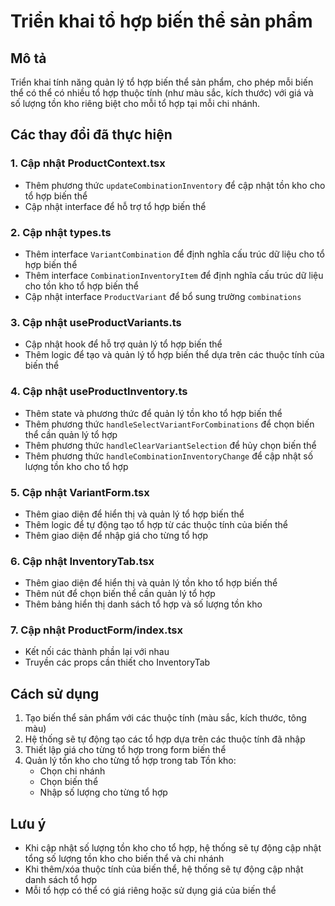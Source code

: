 # Triển khai tổ hợp biến thể sản phẩm

## Mô tả
Triển khai tính năng quản lý tổ hợp biến thể sản phẩm, cho phép mỗi biến thể có thể có nhiều tổ hợp thuộc tính (như màu sắc, kích thước) với giá và số lượng tồn kho riêng biệt cho mỗi tổ hợp tại mỗi chi nhánh.

## Các thay đổi đã thực hiện

### 1. Cập nhật ProductContext.tsx
- Thêm phương thức `updateCombinationInventory` để cập nhật tồn kho cho tổ hợp biến thể
- Cập nhật interface để hỗ trợ tổ hợp biến thể

### 2. Cập nhật types.ts
- Thêm interface `VariantCombination` để định nghĩa cấu trúc dữ liệu cho tổ hợp biến thể
- Thêm interface `CombinationInventoryItem` để định nghĩa cấu trúc dữ liệu cho tồn kho tổ hợp biến thể
- Cập nhật interface `ProductVariant` để bổ sung trường `combinations`

### 3. Cập nhật useProductVariants.ts
- Cập nhật hook để hỗ trợ quản lý tổ hợp biến thể
- Thêm logic để tạo và quản lý tổ hợp biến thể dựa trên các thuộc tính của biến thể

### 4. Cập nhật useProductInventory.ts
- Thêm state và phương thức để quản lý tồn kho tổ hợp biến thể
- Thêm phương thức `handleSelectVariantForCombinations` để chọn biến thể cần quản lý tổ hợp
- Thêm phương thức `handleClearVariantSelection` để hủy chọn biến thể
- Thêm phương thức `handleCombinationInventoryChange` để cập nhật số lượng tồn kho cho tổ hợp

### 5. Cập nhật VariantForm.tsx
- Thêm giao diện để hiển thị và quản lý tổ hợp biến thể
- Thêm logic để tự động tạo tổ hợp từ các thuộc tính của biến thể
- Thêm giao diện để nhập giá cho từng tổ hợp

### 6. Cập nhật InventoryTab.tsx
- Thêm giao diện để hiển thị và quản lý tồn kho tổ hợp biến thể
- Thêm nút để chọn biến thể cần quản lý tổ hợp
- Thêm bảng hiển thị danh sách tổ hợp và số lượng tồn kho

### 7. Cập nhật ProductForm/index.tsx
- Kết nối các thành phần lại với nhau
- Truyền các props cần thiết cho InventoryTab

## Cách sử dụng
1. Tạo biến thể sản phẩm với các thuộc tính (màu sắc, kích thước, tông màu)
2. Hệ thống sẽ tự động tạo các tổ hợp dựa trên các thuộc tính đã nhập
3. Thiết lập giá cho từng tổ hợp trong form biến thể
4. Quản lý tồn kho cho từng tổ hợp trong tab Tồn kho:
   - Chọn chi nhánh
   - Chọn biến thể
   - Nhập số lượng cho từng tổ hợp

## Lưu ý
- Khi cập nhật số lượng tồn kho cho tổ hợp, hệ thống sẽ tự động cập nhật tổng số lượng tồn kho cho biến thể và chi nhánh
- Khi thêm/xóa thuộc tính của biến thể, hệ thống sẽ tự động cập nhật danh sách tổ hợp
- Mỗi tổ hợp có thể có giá riêng hoặc sử dụng giá của biến thể
